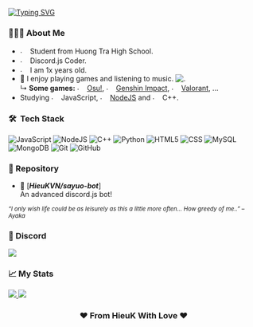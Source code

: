 [![Typing SVG](https://readme-typing-svg.demolab.com?font=Fira+Code&size=28&pause=2000&center=true&vCenter=true&width=520&lines=Talk+is+cheap.+Show+me+the+code)](https://git.io/typing-svg)
<h3>👨🏻‍💻 About Me</h3>

- <img src="https://i.imgur.com/3KyfuCu.png" alt="." width="16" height="16"/> Student from Huong Tra High School.
- <img src="https://i.imgur.com/SuSbRGN.png" alt="." width="16" height="16"/> Discord.js Coder.
- <img src="https://i.imgur.com/a2KhTyR.gif" alt="."  width="16" height="16" /> I am 1x years old.
- 🌠 I enjoy playing games and listening to music. <img src="https://i.imgur.com/YN1z4ON.png" alt="."/>    
  ↳ **Some games:** <img src="https://i.ppy.sh/013ed2c11b34720790e74035d9f49078d5e9aa64/68747470733a2f2f6f73752e7070792e73682f77696b692f696d616765732f4272616e645f6964656e746974795f67756964656c696e65732f696d672f75736167652d66756c6c2d636f6c6f75722e706e67" alt="." width="16" height="16"/> [Osu!](https://osu.ppy.sh/), <img src="https://static.wikia.nocookie.net/gensin-impact/images/8/80/Genshin_Impact.png/revision/latest/scale-to-width-down/1000?cb=20240331104358" alt="." width="16" height="16"/> [Genshin Impact](https://genshin.hoyoverse.com/), <img src="https://i.imgur.com/7yTo0uO.png" alt="." width="16" height="16"/> [Valorant](https://playvalorant.com/vi-vn/), ...
- Studying <img src="https://i.imgur.com/Xjb867j.png" alt="." width="16" height="16"/> JavaScript, <img src="https://i.imgur.com/eZxBcrA.png" alt="." width="16" height="16"/> [NodeJS](https://nodejs.org/) and <img src="https://i.imgur.com/qgdFuhG.png" alt="." width="16" height="16"/> C++.

<h3> 🛠 &nbsp;Tech Stack</h3>

  ![JavaScript](https://img.shields.io/badge/-JavaScript-333333?style=for-the-badge&logo=javascript)
  ![NodeJS](https://img.shields.io/badge/Node.js-333333?style=for-the-badge&logo=node.js)
  ![C++](https://img.shields.io/badge/C%2B%2B-333333?style=for-the-badge&logo=c%2B%2B)
  ![Python](https://img.shields.io/badge/-Python-333333?style=for-the-badge&logo=python)
  ![HTML5](https://img.shields.io/badge/-HTML5-333333?style=for-the-badge&logo=HTML5)
  ![CSS](https://img.shields.io/badge/-CSS-333333?style=for-the-badge&logo=CSS3&logoColor=1572B6)
  ![MySQL](https://img.shields.io/badge/-MySQL-333333?style=for-the-badge&logo=mysql)
  ![MongoDB](https://img.shields.io/badge/-MongoDB-333333?style=for-the-badge&logo=mongodb)
  ![Git](https://img.shields.io/badge/-Git-333333?style=for-the-badge&logo=git)
  ![GitHub](https://img.shields.io/badge/-GitHub-333333?style=for-the-badge&logo=github)

<h3>📗 Repository</h3>

- 📗 [***HieuKVN/sayuo-bot***] <br/>
  An advanced discord.js bot!

<sub> *“I only wish life could be as leisurely as this a little more often... How greedy of me..” – Ayaka* </sub>
</div>
<h3>💬 Discord</h3>
<a href="https://discord.com/users/1108011192645058571"  align="left">
    <img src="https://lanyard.cnrad.dev/api/1108011192645058571?theme=light&bg=F4BFC7&borderRadius=15px&animated=true&idleMessage=In%20the%20sky%20there%20is%20an%20angel%20in%20somewhere%20(.%20%E2%9D%9B%20%E1%B4%97%20%E2%9D%9B.)">
  </a>

<h3>📈 My Stats</h3>
<p>
  <a href="/"  align="left">
  <img width="auto" src="https://github-readme-stats.vercel.app/api?username=ayaka-chann&theme=dracula&show_icons=true"/>
  </a>
  <a href="/"  align="right">
  <img width="auto" src="https://github-readme-stats.vercel.app/api?username=HieuKVN&theme=dracula&show_icons=true"/>
  </a>
</p>
<div align="center">
  <center><h3>❤️ From HieuK With Love ❤️</h3></center>
</div>
